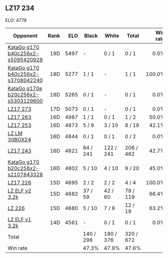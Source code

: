 ## LZ17 234 ##

ELO: 4778

Opponent | Rank | ELO | Black | White | Total | Win rate
---------|-----:|----:|-------|-------|-------|-------:
[KataGo g170 b40c256x2-s5095420928](KataGo%20g170%20b40c256x2-s5095420928.md) | 19D | 5497 | - | 0 / 1 | 0 / 1 | 0.0%
[KataGo g170 b40c256x2-s3708042240](KataGo%20g170%20b40c256x2-s3708042240.md) | 18D | 5277 | 1 / 1 | - | 1 / 1 | 100.0%
[KataGo g170e b20c256x2-s5303129600](KataGo%20g170e%20b20c256x2-s5303129600.md) | 18D | 5265 | 0 / 1 | - | 0 / 1 | 0.0%
[LZ17 273](LZ17%20273.md) | 17D | 5073 | 0 / 1 | - | 0 / 1 | 0.0%
[LZ17 263](LZ17%20263.md) | 16D | 4987 | 1 / 1 | 0 / 1 | 1 / 2 | 50.0%
[LZ17 253](LZ17%20253.md) | 16D | 4873 | 5 / 9 | 3 / 10 | 8 / 19 | 42.1%
[LZ LM 30BOX24](LZ%20LM%2030BOX24.md) | 16D | 4844 | 0 / 1 | 0 / 1 | 0 / 2 | 0.0%
[LZ17 243](LZ17%20243.md) | 16D | 4821 | 84 / 241 | 122 / 241 | 206 / 482 | 42.7%
[KataGo g170 b20c256x2-s2107843328](KataGo%20g170%20b20c256x2-s2107843328.md) | 16D | 4802 | 5 / 10 | 4 / 10 | 9 / 20 | 45.0%
[LZ17 226](LZ17%20226.md) | 15D | 4695 | 2 / 2 | 2 / 2 | 4 / 4 | 100.0%
[LZ ELF v2 3.2k](LZ%20ELF%20v2%203.2k.md) | 15D | 4682 | 37 / 59 | 42 / 60 | 79 / 119 | 66.4%
[LZ 226](LZ%20226.md) | 15D | 4680 | 5 / 10 | 7 / 9 | 12 / 19 | 63.2%
[LZ ELF v1 3.2k](LZ%20ELF%20v1%203.2k.md) | 14D | 4561 | - | 0 / 1 | 0 / 1 | 0.0%
Total | | | 140 / 296 | 180 / 376 | 320 / 672 | 
Win rate| | | 47.3% | 47.9% | 47.6% | 
